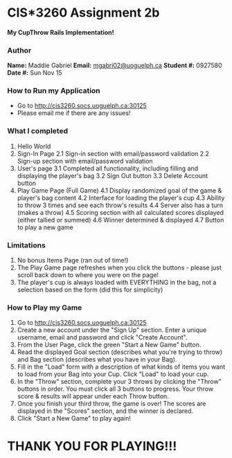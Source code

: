 # CIS*3260 Assignment 2b
#### My CupThrow Rails Implementation!

### Author
**Name:** Maddie Gabriel
**Email:** mgabri02@uoguelph.ca
**Student #:** 0927580
**Date #:** Sun Nov 15

### How to Run my Application
* Go to http://cis3260.socs.uoguelph.ca:30125 
* Please email me if there are any issues!

### What I completed
1. Hello World
2. Sign-In Page
2.1 Sign-in section with email/password validation
2.2 Sign-up section with email/password validation
3. User's page
3.1 Completed all functionality, including filling and displaying the player's bag
3.2 Sign Out button
3.3 Delete Account button
4. Play Game Page (Full Game)
4.1 Display randomized goal of the game & player's bag content
4.2 Interface for loading the player's cup
4.3 Ability to throw 3 times and see each throw's results
4.4 Server also has a turn (makes a throw)
4.5 Scoring section with all calculated scores displayed (either tallied or summed)
4.6 Winner determined & displayed
4.7 Button to play a new game

###  Limitations
1. No bonus Items Page (ran out of time!)
2. The Play Game page refreshes when you click the buttons - please just scroll back down to where you were on the page!
4. The player's cup is always loaded with EVERYTHING in the bag, not a selection based on the form (did this for simplicity) 

### How to Play my Game
1. Go to http://cis3260.socs.uoguelph.ca:30125
2. Create a new account under the "Sign Up" section. Enter a unique username, email and password and click "Create Account".
3. From the User Page, click the green "Start a New Game" button.
4. Read the displayed Goal section (describes what you're trying to throw) and Bag section (describes what you have in your Bag).
5. Fill in the "Load" form with a description of what kinds of items you want to load from your Bag into your Cup. Click "Load" to load your cup.
6. In the "Throw" section, complete your 3 throws by clicking the "Throw" buttons in order. You must click all 3 buttons to progress. Your throw score & results will appear under each Throw button.
7. Once you finish your third throw, the game is over! The scores are displayed in the "Scores" section, and the winner is declared.
8. Click "Start a New Game" to play again!

# THANK YOU FOR PLAYING!!!